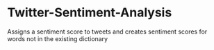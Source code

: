 Twitter-Sentiment-Analysis
==========================

Assigns a sentiment score to tweets and creates sentiment scores for words not in the existing dictionary
